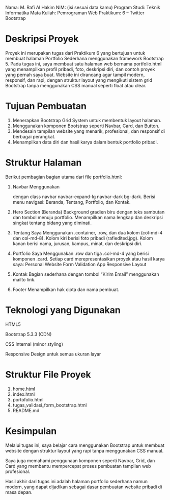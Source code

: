 Nama: M. Rafi Al Hakim
NIM: (isi sesuai data kamu)
Program Studi: Teknik Informatika
Mata Kuliah: Pemrograman Web
Praktikum: 6 – Twitter Bootstrap

# Deskripsi Proyek

Proyek ini merupakan tugas dari Praktikum 6 yang bertujuan untuk membuat halaman Portfolio Sederhana menggunakan framework Bootstrap 5. Pada tugas ini, saya membuat satu halaman web bernama portfolio.html yang menampilkan profil pribadi, foto, deskripsi diri, dan contoh proyek yang pernah saya buat. Website ini dirancang agar tampil modern, responsif, dan rapi, dengan struktur layout yang mengikuti sistem grid Bootstrap tanpa menggunakan CSS manual seperti float atau clear.

# Tujuan Pembuatan

1. Menerapkan Bootstrap Grid System untuk membentuk layout halaman.
2. Menggunakan komponen Bootstrap seperti Navbar, Card, dan Button.
3. Mendesain tampilan website yang menarik, profesional, dan responsif di berbagai perangkat.
4. Menampilkan data diri dan hasil karya dalam bentuk portfolio pribadi.

# Struktur Halaman

Berikut pembagian bagian utama dari file portfolio.html:

1. Navbar
Menggunakan <nav> dengan class navbar navbar-expand-lg navbar-dark bg-dark.
Berisi menu navigasi: Beranda, Tentang, Portfolio, dan Kontak.

2. Hero Section (Beranda)
Background gradien biru dengan teks sambutan dan tombol menuju portfolio.
Menampilkan nama lengkap dan deskripsi singkat tentang bidang yang diminati.

3. Tentang Saya
Menggunakan .container, .row, dan dua kolom (col-md-4 dan col-md-8).
Kolom kiri berisi foto pribadi (rafiedited.jpg).
Kolom kanan berisi nama, jurusan, kampus, minat, dan deskripsi diri. 

4. Portfolio Saya Menggunakan .row dan tiga .col-md-4 yang berisi komponen .card. Setiap card merepresentasikan proyek atau hasil karya saya: Personal Website Form Validation App Responsive Layout

5. Kontak 
Bagian sederhana dengan tombol “Kirim Email” menggunakan mailto link. 

6. Footer 
Menampilkan hak cipta dan nama pembuat.

# Teknologi yang Digunakan

HTML5

Bootstrap 5.3.3 (CDN)

CSS Internal (minor styling)

Responsive Design untuk semua ukuran layar

# Struktur File Proyek

1. home.html
2. index.html
3. portofolio.html
4. tugas_validasi_form_bootstrap.html
5. README.md

# Kesimpulan

Melalui tugas ini, saya belajar cara menggunakan Bootstrap untuk membuat website dengan struktur layout yang rapi tanpa menggunakan CSS manual.

Saya juga memahami penggunaan komponen seperti Navbar, Grid, dan Card yang membantu mempercepat proses pembuatan tampilan web profesional.

Hasil akhir dari tugas ini adalah halaman portfolio sederhana namun modern, yang dapat dijadikan sebagai dasar pembuatan website pribadi di masa depan.